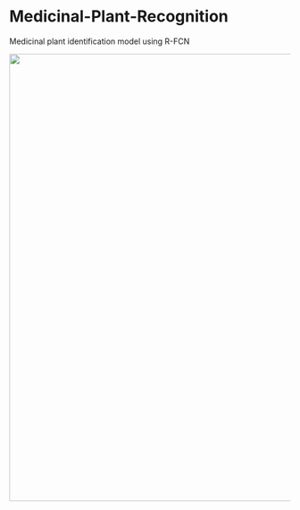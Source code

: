 # Medicinal-Plant-Recognition
Medicinal plant identification model using R-FCN
<p float="center">
    <img src="[https://raw.githubusercontent.com/Dinakarsyam/Data-Vista/main/Screenshot%202024-08-26%20160424.png](https://raw.githubusercontent.com/Dinakarsyam/Medicinal-Plant-Recognition/refs/heads/main/7CLAS99.5%20ACC.png)" width="800">
</p>
